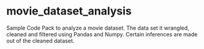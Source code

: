 # movie_dataset_analysis
Sample Code Pack to analyze a movie dataset. The data set it wrangled, cleaned and filtered using Pandas and Numpy.
Certain inferences are made out of the cleaned dataset.